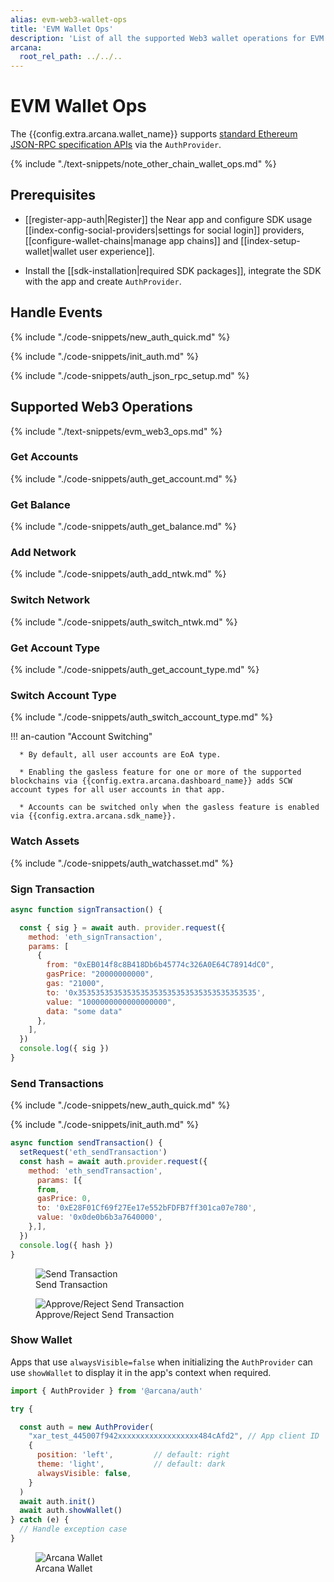 ```yaml
---
alias: evm-web3-wallet-ops
title: 'EVM Wallet Ops'
description: 'List of all the supported Web3 wallet operations for EVM chains by the Arcana wallet.'
arcana:
  root_rel_path: ../../..
---
```


# EVM Wallet Ops

The {{config.extra.arcana.wallet_name}} supports [standard Ethereum JSON-RPC specification APIs](https://ethereum.org/en/developers/docs/apis/json-rpc/) via the `AuthProvider`.

{% include "./text-snippets/note_other_chain_wallet_ops.md" %}

## Prerequisites

* [[register-app-auth|Register]] the Near app and configure SDK usage [[index-config-social-providers|settings for social login]] providers, [[configure-wallet-chains|manage app chains]] and [[index-setup-wallet|wallet user experience]].

* Install the [[sdk-installation|required SDK packages]], integrate the SDK with the app and create `AuthProvider`. 

## Handle Events

{% include "./code-snippets/new_auth_quick.md" %}

{% include "./code-snippets/init_auth.md" %}

{% include "./code-snippets/auth_json_rpc_setup.md" %}

## Supported Web3 Operations

{% include "./text-snippets/evm_web3_ops.md" %}

### Get Accounts

{% include "./code-snippets/auth_get_account.md" %}

### Get Balance

{% include "./code-snippets/auth_get_balance.md" %}

### Add Network

{% include "./code-snippets/auth_add_ntwk.md" %}

### Switch Network

{% include "./code-snippets/auth_switch_ntwk.md" %}

### Get Account Type

{% include "./code-snippets/auth_get_account_type.md" %}

### Switch Account Type

{% include "./code-snippets/auth_switch_account_type.md" %}

!!! an-caution "Account Switching"

      * By default, all user accounts are EoA type.

      * Enabling the gasless feature for one or more of the supported blockchains via {{config.extra.arcana.dashboard_name}} adds SCW account types for all user accounts in that app.

      * Accounts can be switched only when the gasless feature is enabled via {{config.extra.arcana.sdk_name}}.

### Watch Assets

{% include "./code-snippets/auth_watchasset.md" %}

### Sign Transaction

```js
async function signTransaction() {

  const { sig } = await auth. provider.request({
    method: 'eth_signTransaction',
    params: [
      {
        from: "0xEB014f8c8B418Db6b45774c326A0E64C78914dC0",
        gasPrice: "20000000000",
        gas: "21000",
        to: '0x3535353535353535353535353535353535353535',
        value: "1000000000000000000",
        data: "some data"
      },
    ],
  })
  console.log({ sig })
}
```

### Send Transactions

{% include "./code-snippets/new_auth_quick.md" %}

{% include "./code-snippets/init_auth.md" %}

```js
async function sendTransaction() {
  setRequest('eth_sendTransaction')
  const hash = await auth.provider.request({
    method: 'eth_sendTransaction',
      params: [{
      from,
      gasPrice: 0,
      to: '0xE28F01Cf69f27Ee17e552bFDFB7ff301ca07e780',
      value: '0x0de0b6b3a7640000',
    },],
  })
  console.log({ hash })
}
```

<figure markdown="span">
  <img src="{{config.extra.arcana.img_dir}}/an_wallet_send_tx.{{config.extra.arcana.img_png}}" alt="Send Transaction" class="an-screenshots-noeffects width_35pc"/>
  <figcaption>Send Transaction</figcaption>
</figure> 

<figure markdown="span">
  <img src="{{config.extra.arcana.img_dir}}/an_wallet_send.{{config.extra.arcana.img_png}}" alt="Approve/Reject Send Transaction" class="an-screenshots-noeffects width_35pc"/>
  <figcaption>Approve/Reject Send Transaction</figcaption>
</figure>

### Show Wallet

Apps that use `alwaysVisible=false` when initializing the `AuthProvider` can use `showWallet` to display it in the app's context when required.

```js
import { AuthProvider } from '@arcana/auth'

try {

  const auth = new AuthProvider(
    "xar_test_445007f942xxxxxxxxxxxxxxxxxx484cAfd2", // App client ID
    { 
      position: 'left',         // default: right
      theme: 'light',           // default: dark
      alwaysVisible: false, 
    } 
  )
  await auth.init()
  await auth.showWallet()
} catch (e) {
  // Handle exception case
}
```

<figure markdown="span">
  <img src="{{config.extra.arcana.img_dir}}/an_wallet_home.{{config.extra.arcana.img_png}}" alt="Arcana Wallet" class="an-screenshots-noeffects width_35pc"/>
  <figcaption>Arcana Wallet</figcaption>
</figure>